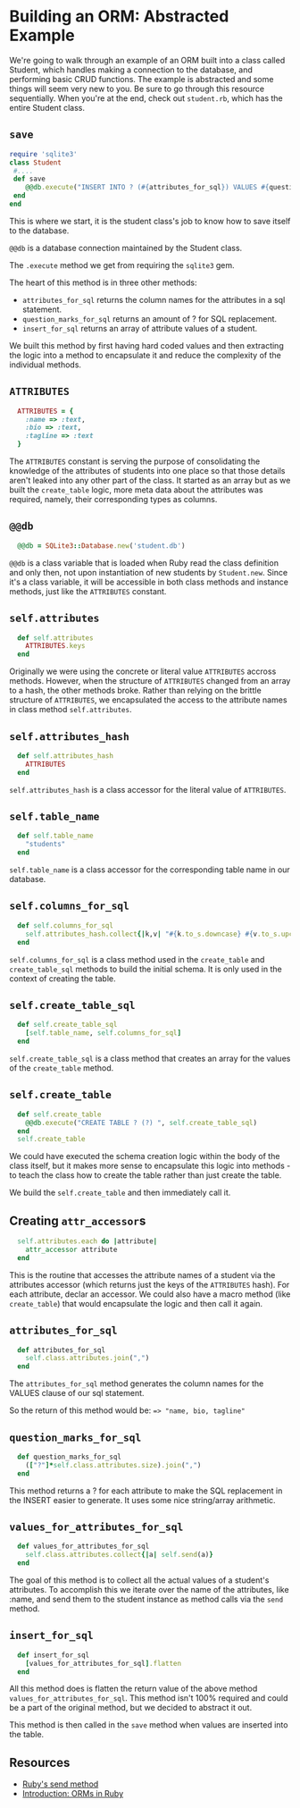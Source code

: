 

# Building an ORM: Abstracted Example

We're going to walk through an example of an ORM built into a class called Student, which handles making a connection to the database, and performing basic CRUD functions. The example is abstracted and some things will seem very new to you. Be sure to go through this resource sequentially. When you're at the end, check out `student.rb`, which has the entire Student class.

## `save`
 
```ruby
require 'sqlite3'
class Student
 #....
 def save
    @@db.execute("INSERT INTO ? (#{attributes_for_sql}) VALUES #{question_marks_for_sql}", insert_for_sql)
 end
end
```

This is where we start, it is the student class's job to know how to save itself to the database.

`@@db` is a database connection maintained by the Student class.

The `.execute` method we get from requiring the `sqlite3` gem.

The heart of this method is in three other methods:
  * `attributes_for_sql` returns the column names for the attributes in a sql statement.
  * `question_marks_for_sql` returns an amount of ? for SQL replacement.
  * `insert_for_sql` returns an array of attribute values of a student.

We built this method by first having hard coded values and then extracting the logic into a method to encapsulate it and reduce the complexity of the individual methods.

## `ATTRIBUTES`

```ruby
  ATTRIBUTES = {
    :name => :text,
    :bio => :text,
    :tagline => :text
  }
```

The `ATTRIBUTES` constant is serving the purpose of consolidating the knowledge of the attributes of students into one place so that those details aren't leaked into any other part of the class. It started as an array but as we built the `create_table` logic, more meta data about the attributes was required, namely, their corresponding types as columns.

## `@@db`

```ruby
  @@db = SQLite3::Database.new('student.db')
```

`@@db` is a class variable that is loaded when Ruby read the class definition and only then, not upon instantiation of new students by `Student.new`. Since it's a class variable, it will be accessible in both class methods and instance methods, just like the `ATTRIBUTES` constant.

## `self.attributes`

```ruby
  def self.attributes
    ATTRIBUTES.keys
  end
```

Originally we were using the concrete or literal value `ATTRIBUTES` accross methods. However, when the structure of `ATTRIBUTES` changed from an array to a hash, the other methods broke. Rather than relying on the brittle structure of `ATTRIBUTES`, we encapsulated the access to the attribute names in class method `self.attributes`.

## `self.attributes_hash`

```ruby
  def self.attributes_hash
    ATTRIBUTES
  end
```

`self.attributes_hash` is a class accessor for the literal value of `ATTRIBUTES`.

## `self.table_name`

```ruby
  def self.table_name
    "students"
  end
```

`self.table_name` is a class accessor for the corresponding table name in our database.

## `self.columns_for_sql`

```ruby
  def self.columns_for_sql
    self.attributes_hash.collect{|k,v| "#{k.to_s.downcase} #{v.to_s.upcase}"}.join(",")
  end
```

`self.columns_for_sql` is a class method used in the `create_table` and `create_table_sql` methods to build the initial schema. It is only used in the context of creating the table.

## `self.create_table_sql`

```ruby
  def self.create_table_sql
    [self.table_name, self.columns_for_sql]
  end
```

`self.create_table_sql` is a class method that creates an array for the values of the `create_table` method.

## `self.create_table`

```ruby
  def self.create_table
    @@db.execute("CREATE TABLE ? (?) ", self.create_table_sql)
  end
  self.create_table
```

We could have executed the schema creation logic within the body of the class itself, but it makes more sense to encapsulate this logic into methods -to teach the class how to create the table rather than just create the table.

We build the `self.create_table` and then immediately call it.

## Creating `attr_accessor`s

```ruby
  self.attributes.each do |attribute|
    attr_accessor attribute
  end
```

This is the routine that accesses the attribute names of a student via the attributes accessor (which returns just the keys of the `ATTRIBUTES` hash). For each attribute, declar an accessor. We could also have a macro method (like `create_table`) that would encapsulate the logic and then call it again.

## `attributes_for_sql`

```ruby
  def attributes_for_sql
    self.class.attributes.join(",")
  end
```

The `attributes_for_sql` method generates the column names for the VALUES clause of our sql statement.

So the return of this method would be:
`=> "name, bio, tagline"`

## `question_marks_for_sql`

```ruby
  def question_marks_for_sql
    (["?"]*self.class.attributes.size).join(",")
  end
```

This method returns a ? for each attribute to make the SQL replacement in the INSERT easier to generate. It uses some nice string/array arithmetic.

## `values_for_attributes_for_sql`

```ruby
  def values_for_attributes_for_sql
    self.class.attributes.collect{|a| self.send(a)}
  end
```

The goal of this method is to collect all the actual values of a student's attributes. To accomplish this we iterate over the name of the attributes, like :name, and send them to the student instance as method calls via the `send` method.

## `insert_for_sql`

```ruby
  def insert_for_sql
    [values_for_attributes_for_sql].flatten
  end
```

All this method does is flatten the return value of the above method `values_for_attributes_for_sql`. This method isn't 100% required and could be a part of the original method, but we decided to abstract it out.

This method is then called in the `save` method when values are inserted into the table.

## Resources

* [Ruby's send method](http://rubymonk.com/learning/books/2-metaprogramming-ruby/chapters/25-dynamic-methods/lessons/65-send)
* [Introduction: ORMs in Ruby](http://www.sitepoint.com/orm-ruby-introduction/)
